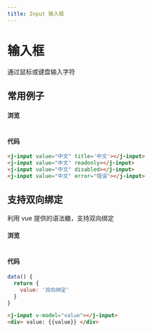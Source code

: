 ```yaml
---
title: Input 输入框
---
```


# 输入框

通过鼠标或键盘输入字符

## 常用例子

#### 浏览

#

<ClientOnly>
<input-demo></input-demo>
</ClientOnly>

#### 代码

```html
<j-input value="中文" title='中文'></j-input>
<j-input value="中文" readonly></j-input>
<j-input value="中文" disabled></j-input>
<j-input value="中文" error="错误"></j-input>
```

## 支持双向绑定

利用 vue 提供的语法糖，支持双向绑定

#### 浏览

#

<ClientOnly>
<input-model-demo></input-model-demo>
</ClientOnly>

#### 代码

```js
data() {
  return {
    value: '双向绑定'
  }
}
```

```html
<j-input v-model="value"></j-input>
<div> value: {{value}} </div>
```
